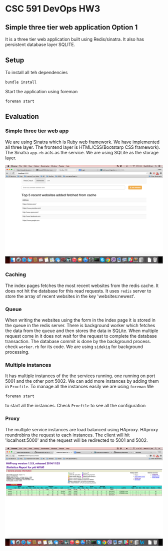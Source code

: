 # CSC 591 DevOps HW3

##  Simple three tier web application Option 1
It is a three tier web application built using Redis/sinatra. It also has persistent database layer SQLITE.


## Setup
To install all teh dependencies
    
    bundle install    

Start the application using foreman
    
    foreman start
 
## Evaluation
### Simple three tier web app
We are using Sinatra which is Ruby web framework. We have implemented all three layer. The frontend layer is HTML/CSS(Bootstarp CSS framework).
The Sinatra `app.rb` acts as the service. We are using SQLite as the storage layer.

![webapp](./imgs/webapp.png) 

### Caching
The index pages fetches the most recent websites from the redis cache. It does not hit the database for this read requests. It uses `redis` server to store the array of recent websites in the key 'websites:newest'.

### Queue
When writing the websites using the form in the index page it is stored in the queue in the redis server. There is background worker which fetches the data from the queue and then stores the data in SQLite.
When multiple request come in it does not wait for the request to complete the database transaction. The database commit is done by the background process.
check `worker.rb` for its code. We are using `sidekiq` for background processing.

### Multiple instances
It has multiple instances of the the services running. one running on port 5001 and the other port 5002. We can add more instances by adding them in `Procfile`. To manage all the instances easily we are using `foreman`
We 
```
foreman start
```
to start all the instances.
Check `Procfile` to see all the configuration

### Proxy
The multiple service instances are load balanced using HAproxy. HAproxy roundrobins the request to each instances. The client will hit 'localhost:5000' and the request will be redirected to 5001 and 5002.

![haproxy](./imgs/haproxy.png)









